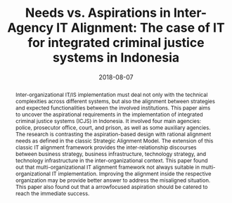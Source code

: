 ---
title: "Needs vs. Aspirations in Inter-Agency IT Alignment: The case of IT for integrated criminal justice systems in Indonesia"
collection: publications
permalink: /publication/needs-vs-aspirations
excerpt: 'Inter-organizational IT/IS implementation must deal not only with the technical complexities across different systems, but also the alignment between strategies and expected functionalities between the involved institutions. This paper aims to uncover the aspirational requirements in the implementation of integrated criminal justice systems (ICJS) in Indonesia.'
abstract: 'Inter-organizational IT/IS implementation must deal not only with the technical complexities across different systems, but also the alignment between strategies and expected functionalities between the involved institutions. This paper aims to uncover the aspirational requirements in the implementation of integrated criminal justice systems (ICJS) in Indonesia. It involved four main agencies: police, prosecutor office, court, and prison, as well as some auxiliary agencies. The research is contrasting the aspiration-based design with rational alignment needs as defined in the classic Strategic Alignment Model. The extension of this classic IT alignment framework provides the inter-relationship discourses between business strategy, business infrastructure, technology strategy, and technology infrastructure in the inter-organizational context. This paper found out that multi-organizational IT alignment framework not always suitable in multi-organizational IT implementation. Improving the alignment inside the respective organization may be provide better answer to address the misaligned situation. This paper also found out that a  arrowfocused aspiration should be catered to reach the immediate success.'
date: 2018-08-07
venue: 'The 4th International Conference on Science and Technology'
paperurl: 'http://qoribmunajat.github.io/files/needs-vs-aspirations.pdf'
citation: 'Fathony, H. Z., Nazief, B. A. A., & Munajat, Q. (2018). Needs vs. Aspirations in Inter-Agency IT Alignment: The case of IT for integrated criminal justice systems in Indonesia. <i>The 4th International Conference on Science and Technology</i>.'
---
